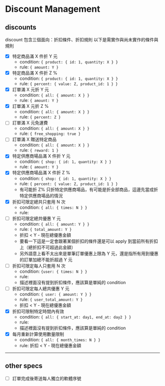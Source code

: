 # Discount Management

## discounts
discount 包含三個面向：折扣條件、折扣規則
以下是需實作與尚未實作的條件與規則

- [x] 特定商品滿 X 件折 Y 元
    - condition: `{ product: { id: 1, quantity: X } }`
    - rule: `{ amount: Y }`
- [x] 特定商品滿 X 件折 Z %
    - condition: `{ product: { id: 1, quantity: X } }`
    - rule: `{ percent: { value: Z, product_id: 1 } }`
- [x] 訂單滿 X 元折 Y 元
    - condition: `{ all: { amount: X } }`
    - rule: `{ amount: Y }`
- [x] 訂單滿 X 元折 Z %
    - condition: `{ all: { amount: X } }`
    - rule: `{ percent: Z }`
- [ ] 訂單滿 X 元免運費
    - condition: `{ all: { amount: X } }`
    - rule: `{ free_shopping: true }`
- [ ] 訂單滿 X 贈送特定商品
    - condition: `{ all: { amount: X } }`
    - rule: `{ reward: 1 }`
- [x] 特定供應商場品滿 X 件折 Y 元
    - condition: `{ shop: { id: 1, quantity: X } }`
    - rule: `{ amount: Y }`
- [x] 特定供應商場品滿 X 件折 Z %
    - condition: `{ shop: { id: 1, quantity: X } }`
    - rule: `{ percent: { value: Z, product_id: 1 } }`
    - 有可能折 Z% 只折特定供應商場品，有可能是折全部商品，這邊先當成折特定供應商場品的情況
- [x] 折扣可限定總共只套用 N 次
    - condition: `{ all: { times: N } }`
    - rule:
- [ ] 折扣可限定總共優惠 Y 元
    - condition: `{ all: { amount: Y } }`
    - rule: `{ total_amount: Y }`
    - 折扣 < Y - 現在總優惠金額
    - 要看一下這是一定會跟著某個折扣的條件還是可以 apply 到當前所有折扣上（總折扣不可超過此金額）
    - 另外語意上看不太出來是單筆訂單優惠上限為 Y 元，還是指所有用到優惠的訂單加總不能折超過 Y 元
- [ ] 折扣可限定每人只套用 N 次
    - condition: `{user: { times: N } }`
    - rule:
    - 描述裡面沒有提到折扣條件，應該算是單純的 condition
- [ ] 折扣可限定每人總共優惠 Y 元
    - condition: `{ user: { amount: Y } }`
    - rule: `{ user_total_amount: Y }`
    - 折扣 < Y - 現在總優惠金額
- [x] 折扣可限制特定時間內有效
    - condition: `{ all: { start_at: day1, end_at: day2 } }`
    - rule:
    - 描述裡面沒有提到折扣條件，應該算是單純的 condition
- [x] 每月重新計算使用數量限制
    - condition: `{ all: { month_times: N } }`
    - rule:  折扣 < Y - 現在總優惠金額

---

## other specs

- [ ] 訂單完成後寄送每人獨立的軟體序號
